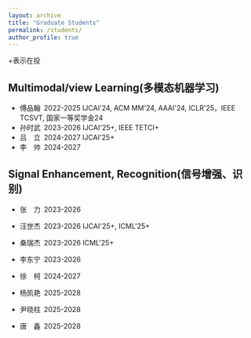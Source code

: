 ```yaml
---
layout: archive
title: "Graduate Students"
permalink: /students/
author_profile: true
---
```

+表示在投

Multimodal/view Learning(多模态机器学习)
------
* 傅品翰&#8194;2022-2025 IJCAI'24, ACM MM'24, AAAI'24, ICLR'25，IEEE TCSVT, 国家一等奖学金24
* 孙时武&#8194;2023-2026 IJCAI'25+, IEEE TETCI+
* 吕&#8195;立&#8194;2024-2027 IJCAI'25+
* 李&#8195;帅&#8194;2024-2027


Signal Enhancement, Recognition(信号增强、识别)
------
* 张&#8195;力&#8194;2023-2026
* 汪世杰&#8194;2023-2026 IJCAI'25+, ICML'25+
* 桑瑞杰&#8194;2023-2026 ICML'25+
* 李东宁&#8194;2023-2026
* 徐&#8195;柯&#8194;2024-2027
* 杨凯艳&#8194;2025-2028
* 尹晓柱&#8194;2025-2028
* 唐&#8195;鑫&#8194;2025-2028



  <!--
&#160; 空一格
&#8194; 空两格
&#8195; 空四格
注意：不要漏掉分号
-->
